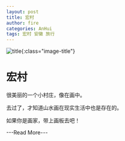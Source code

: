 ```yaml
---
layout: post
title: 宏村
author: fire
categories: AnHui 
tags: 宏村 安徽 旅行
---
```


![title](//image.sideproject.cn/titlex/title_019.jpg){:class="image-title"}

宏村
===

很美丽的一个小村庄，像在画中。

去过了，才知道山水画在现实生活中也是存在的。

如果你是画家，带上画板去吧！


---Read More---
